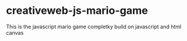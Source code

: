 # creativeweb-js-mario-game
This is the javascript mario game completky build on javascript and html canvas
